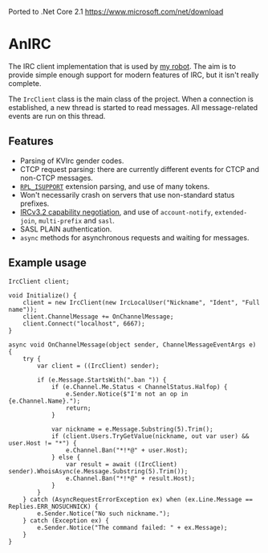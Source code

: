 Ported to .Net Core 2.1 https://www.microsoft.com/net/download

AnIRC
=====

The IRC client implementation that is used by [my robot](https://github.com/AndrioCelos/CBot). The aim is to provide simple enough support for modern features of IRC, but it isn't really complete.

The `IrcClient` class is the main class of the project. When a connection is established, a new thread is started to read messages. All message-related events are run on this thread.

Features
--------

* Parsing of KVIrc gender codes.
* CTCP request parsing: there are currently different events for CTCP and non-CTCP messages.
* [`RPL_ISUPPORT`](https://tools.ietf.org/html/draft-brocklesby-irc-isupport-03) extension parsing, and use of many tokens.
* Won't necessarily crash on servers that use non-standard status prefixes.
* [IRCv3.2 capability negotiation](http://ircv3.net/irc/#capability-negotiation), and use of `account-notify`, `extended-join`, `multi-prefix` and `sasl`.
* SASL PLAIN authentication.
* `async` methods for asynchronous requests and waiting for messages.

Example usage
-------------

```
IrcClient client;

void Initialize() {
	client = new IrcClient(new IrcLocalUser("Nickname", "Ident", "Full name"));
	client.ChannelMessage += OnChannelMessage;
	client.Connect("localhost", 6667);
}

async void OnChannelMessage(object sender, ChannelMessageEventArgs e) {
	try {
		var client = ((IrcClient) sender);

		if (e.Message.StartsWith(".ban ")) {
			if (e.Channel.Me.Status < ChannelStatus.Halfop) {
				e.Sender.Notice($"I'm not an op in {e.Channel.Name}.");
				return;
			}

			var nickname = e.Message.Substring(5).Trim();
			if (client.Users.TryGetValue(nickname, out var user) && user.Host != "*") {
				e.Channel.Ban("*!*@" + user.Host);
			} else {
				var result = await ((IrcClient) sender).WhoisAsync(e.Message.Substring(5).Trim());
				e.Channel.Ban("*!*@" + result.Host);
			}
		}
	} catch (AsyncRequestErrorException ex) when (ex.Line.Message == Replies.ERR_NOSUCHNICK) {
		e.Sender.Notice("No such nickname.");
	} catch (Exception ex) {
		e.Sender.Notice("The command failed: " + ex.Message);
	}
}
```
